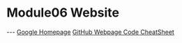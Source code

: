 # Module06 Website

--- [Google Homepage](https://www.google.com "Google's Homepage") 
[GitHub Webpage Code CheatSheet](https://github.com/adam-p/markdown-here/wiki/Markdown-Cheatsheet)
